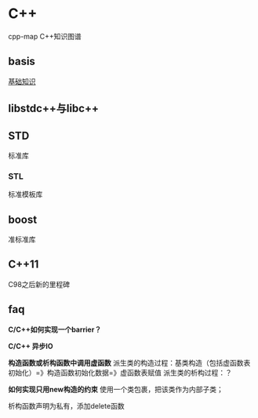 # C++
cpp-map C++知识图谱

## basis
[基础知识](basis/README.md)

## libstdc++与libc++

## STD
标准库

### STL
标准模板库

## boost
准标准库

## C++11
C98之后新的里程碑

## faq
**C/C++如何实现一个barrier？**

**C/C++ 异步IO**

**构造函数或析构函数中调用虚函数**
派生类的构造过程：基类构造（包括虚函数表初始化）=》构造函数初始化数据=》虚函数表赋值
派生类的析构过程：？

**如何实现只用new构造的约束**
使用一个类包裹，把该类作为内部子类；

析构函数声明为私有，添加delete函数

